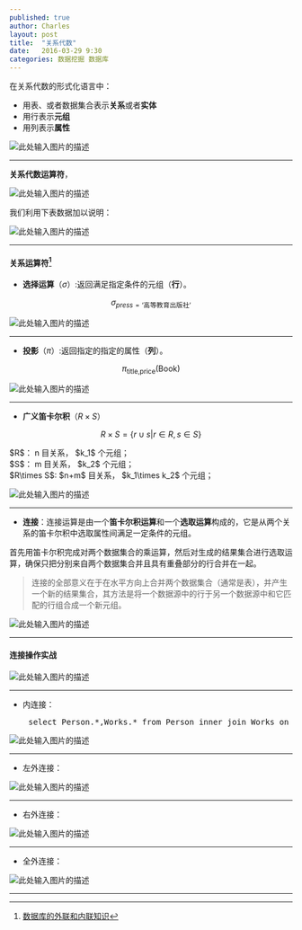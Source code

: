 ```yaml
---
published: true
author: Charles
layout: post
title:  "关系代数"
date:   2016-03-29 9:30
categories: 数据挖掘 数据库
---
```


在关系代数的形式化语言中：

- 用表、或者数据集合表示**关系**或者**实体**
- 用行表示**元组**
- 用列表示**属性**

![此处输入图片的描述][1]

----------

**关系代数运算符**，

![此处输入图片的描述][2]

我们利用下表数据加以说明：

![此处输入图片的描述][3]

----------

#### 关系运算符[^1]

- **选择运算**（$\sigma$）:返回满足指定条件的元组（**行**）。

$$\sigma_{press=\text{‘高等教育出版社’}}$$

![此处输入图片的描述][4]


----------


- **投影**（$\pi$）:返回指定的指定的属性（**列**）。

$$\pi_{\text{title,price}}(\text{Book})$$

![此处输入图片的描述][5]


----------


- **广义笛卡尔积**（$R\times S$）

$$R \times S = \{r \cup s| r \in R, s \in S\}$$

<div class="inline_list">
$R$： n 目关系， $k_1$ 个元组；    <br> 
$S$： m 目关系， $k_2$ 个元组；        <br> 
$R\times S$: $n+m$ 目关系， $k_1\times k_2$ 个元组；  
</div>

![此处输入图片的描述][6]

----------

- **连接**：连接运算是由一个**笛卡尔积运算**和一个**选取运算**构成的，它是从两个关系的笛卡尔积中选取属性间满足一定条件的元组。

<div class="inline_list">
首先用笛卡尔积完成对两个数据集合的乘运算，然后对生成的结果集合进行选取运算，确保只把分别来自两个数据集合并且具有重叠部分的行合并在一起。
</div>

> 连接的全部意义在于在水平方向上合并两个数据集合（通常是表），并产生一个新的结果集合，其方法是将一个数据源中的行于另一个数据源中和它匹配的行组合成一个新元组。

![此处输入图片的描述][7]

----------

#### 连接操作实战

![此处输入图片的描述][8]


----------


- 内连接：

<pre class="prettyprint linenums">
    select Person.*,Works.* from Person inner join Works on Person.person-name =  Works.person-name
</pre>


![此处输入图片的描述][9]


----------


- 左外连接：

![此处输入图片的描述][10]


----------


- 右外连接：

![此处输入图片的描述][11]


----------


- 全外连接：

![此处输入图片的描述][12]

----------

[^1]: [数据库的外联和内联知识](http://www.360doc.com/content/11/0923/12/3589172_150598768.shtml)

  [1]: http://7xjbdi.com1.z0.glb.clouddn.com/database_2.png?imageView2/2/w/400
  [2]: http://7xjbdi.com1.z0.glb.clouddn.com/database_math.png?imageView2/2/w/300
  [3]: http://7xjbdi.com1.z0.glb.clouddn.com/database_1.png
  [4]: http://7xjbdi.com1.z0.glb.clouddn.com/database_3.png?imageView2/2/w/500
  [5]: http://7xjbdi.com1.z0.glb.clouddn.com/databse_4.png?imageView2/2/w/300
  [6]: http://7xjbdi.com1.z0.glb.clouddn.com/database_5.png?imageView2/2/w/300
  [7]: http://7xjbdi.com1.z0.glb.clouddn.com/database_7.png
  [8]: http://7xjbdi.com1.z0.glb.clouddn.com/connection_1.png?imageView2/2/w/450
  [9]: http://7xjbdi.com1.z0.glb.clouddn.com/connection_2.png?imageView2/2/w/400
  [10]: http://7xjbdi.com1.z0.glb.clouddn.com/connection_3.png?imageView2/2/w/400
  [11]: http://7xjbdi.com1.z0.glb.clouddn.com/connection_4.png?imageView2/2/w/400
  [12]: http://7xjbdi.com1.z0.glb.clouddn.com/connection_5.png?imageView2/2/w/400